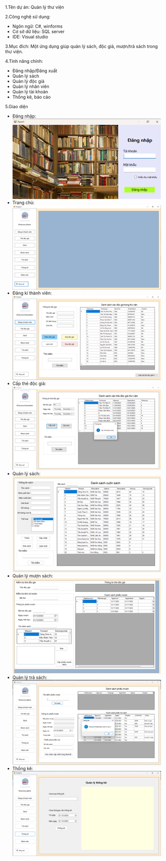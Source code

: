 1.Tên dự án: Quản lý thư viện

2.Công nghệ sử dụng:
  - Ngôn ngữ: C#, winforms
  - Cơ sở dữ liệu: SQL server
  - IDE: Visual studio
    
3.Mục đích: Một ứng dụng giúp quản lý sách, độc giả, mượn/trả sách trong thư viện. 

4.Tính năng chính:
- Đăng nhập/Đăng xuất
- Quản lý sách
- Quản lý độc giả
- Quản lý nhân viên
- Quản lý tài khoản
- Thống kê, báo cáo
  
5.Giao diện
  - Đăng nhập:
     ![Giao diện đăng nhập](images/login.jpg.png)
  - Trang chủ:
     ![Giao diện trang chủ](images/hom.jpg.png)
  - Đăng kí thành viên:
     ![Giao diện đăng kí thành viên](images/dangkithanhvien.jpg.png)
  - Cấp thẻ độc giả:
     ![Giao diện cấp thẻ độc giả](images/capthedocgia.jpg.png)
  - Quản lý sách:
     ![Giao diện quản lý sách](images/quanlysach.png)
  - Quản lý mượn sách:
     ![Giao diện quản lý mượn sách](images/quanlymuonsach.png)
  - Quản lý trả sách:
     ![Giao diện trả sách](images/trasach.jpg.png)
  - Thống kê:
     ![Giao diện thống kê](images/thongke.jpg.png)
    
